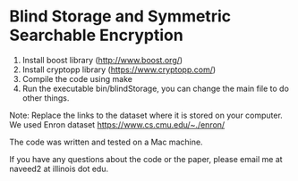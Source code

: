 # Blind Storage and Symmetric Searchable Encryption 

1. Install boost library (http://www.boost.org/)
2. Install cryptopp library (https://www.cryptopp.com/)
3. Compile the code using make
4. Run the executable bin/blindStorage, you can change the main file to do other things.

Note: Replace the links to the dataset where it is stored on your computer. We used Enron dataset https://www.cs.cmu.edu/~./enron/

The code was written and tested on a Mac machine.

If you have any questions about the code or the paper, please email me at naveed2 at illinois dot edu.
